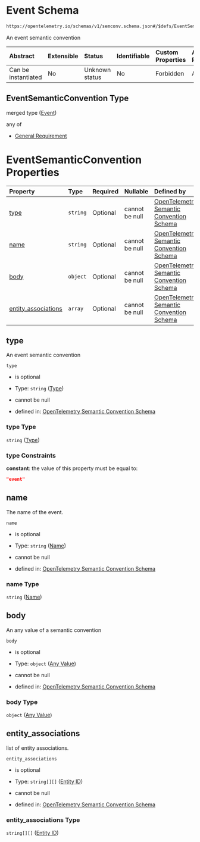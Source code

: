 # Event Schema

```txt
https://opentelemetry.io/schemas/v1/semconv.schema.json#/$defs/EventSemanticConvention
```

An event semantic convention

| Abstract            | Extensible | Status         | Identifiable | Custom Properties | Additional Properties | Access Restrictions | Defined In                                                                           |
| :------------------ | :--------- | :------------- | :----------- | :---------------- | :-------------------- | :------------------ | :----------------------------------------------------------------------------------- |
| Can be instantiated | No         | Unknown status | No           | Forbidden         | Allowed               | none                | [semconv.schema.json\*](../../../schemas/semconv.schema.json "open original schema") |

## EventSemanticConvention Type

merged type ([Event](../event/README.md))

any of

* [General Requirement](../event/semconv-opentelemetry-semantic-convention-schema-definitions-event-anyof-general-requirement.md "check type definition")

# EventSemanticConvention Properties

| Property                                     | Type     | Required | Nullable       | Defined by                                                                                                                                                                                                                                                               |
| :------------------------------------------- | :------- | :------- | :------------- | :----------------------------------------------------------------------------------------------------------------------------------------------------------------------------------------------------------------------------------------------------------------------- |
| [type](#type)                                | `string` | Optional | cannot be null | [OpenTelemetry Semantic Convention Schema](../event/semconv-opentelemetry-semantic-convention-schema-definitions-event-properties-type.md "https://opentelemetry.io/schemas/v1/semconv.schema.json#/$defs/EventSemanticConvention/properties/type")                               |
| [name](#name)                                | `string` | Optional | cannot be null | [OpenTelemetry Semantic Convention Schema](../event/semconv-opentelemetry-semantic-convention-schema-definitions-event-properties-name.md "https://opentelemetry.io/schemas/v1/semconv.schema.json#/$defs/EventSemanticConvention/properties/name")                               |
| [body](#body)                                | `object` | Optional | cannot be null | [OpenTelemetry Semantic Convention Schema](../any/semconv-opentelemetry-semantic-convention-schema-definitions-any-value.md "https://opentelemetry.io/schemas/v1/semconv.schema.json#/$defs/EventSemanticConvention/properties/body")                                           |
| [entity\_associations](#entity_associations) | `array`  | Optional | cannot be null | [OpenTelemetry Semantic Convention Schema](../event/semconv-opentelemetry-semantic-convention-schema-definitions-event-properties-entity-associations.md "https://opentelemetry.io/schemas/v1/semconv.schema.json#/$defs/EventSemanticConvention/properties/entity_associations") |

## type

An event semantic convention

`type`

* is optional

* Type: `string` ([Type](../event/semconv-opentelemetry-semantic-convention-schema-definitions-event-properties-type.md))

* cannot be null

* defined in: [OpenTelemetry Semantic Convention Schema](../event/semconv-opentelemetry-semantic-convention-schema-definitions-event-properties-type.md "https://opentelemetry.io/schemas/v1/semconv.schema.json#/$defs/EventSemanticConvention/properties/type")

### type Type

`string` ([Type](../event/semconv-opentelemetry-semantic-convention-schema-definitions-event-properties-type.md))

### type Constraints

**constant**: the value of this property must be equal to:

```json
"event"
```

## name

The name of the event.

`name`

* is optional

* Type: `string` ([Name](../event/semconv-opentelemetry-semantic-convention-schema-definitions-event-properties-name.md))

* cannot be null

* defined in: [OpenTelemetry Semantic Convention Schema](../event/semconv-opentelemetry-semantic-convention-schema-definitions-event-properties-name.md "https://opentelemetry.io/schemas/v1/semconv.schema.json#/$defs/EventSemanticConvention/properties/name")

### name Type

`string` ([Name](../event/semconv-opentelemetry-semantic-convention-schema-definitions-event-properties-name.md))

## body

An any value of a semantic convention

`body`

* is optional

* Type: `object` ([Any Value](../any/semconv-opentelemetry-semantic-convention-schema-definitions-any-value.md))

* cannot be null

* defined in: [OpenTelemetry Semantic Convention Schema](../any/semconv-opentelemetry-semantic-convention-schema-definitions-any-value.md "https://opentelemetry.io/schemas/v1/semconv.schema.json#/$defs/EventSemanticConvention/properties/body")

### body Type

`object` ([Any Value](../any/semconv-opentelemetry-semantic-convention-schema-definitions-any-value.md))

## entity\_associations

list of entity associations.

`entity_associations`

* is optional

* Type: `string[][]` ([Entity ID](../entity/semconv-opentelemetry-semantic-convention-schema-definitions-entity-association-entity-id.md))

* cannot be null

* defined in: [OpenTelemetry Semantic Convention Schema](../event/semconv-opentelemetry-semantic-convention-schema-definitions-event-properties-entity-associations.md "https://opentelemetry.io/schemas/v1/semconv.schema.json#/$defs/EventSemanticConvention/properties/entity_associations")

### entity\_associations Type

`string[][]` ([Entity ID](../entity/semconv-opentelemetry-semantic-convention-schema-definitions-entity-association-entity-id.md))
